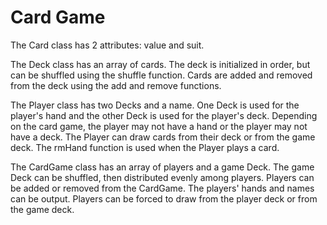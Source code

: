 # Card Game
The Card class has 2 attributes: value and suit.

The Deck class has an array of cards. The deck is initialized in order, but can be shuffled using the shuffle function.
Cards are added and removed from the deck using the add and remove functions.

The Player class has two Decks and a name. One Deck is used for the player's hand and the other Deck is used for the player's deck. 
Depending on the card game, the player may not have a hand or the player may not have a deck. 
The Player can draw cards from their deck or from the game deck. The rmHand function is used when the Player plays a card.

The CardGame class has an array of players and a game Deck. The game Deck can be shuffled, then distributed evenly among players.
Players can be added or removed from the CardGame. The players' hands and names can be output. Players can be forced to draw from
the player deck or from the game deck. 

